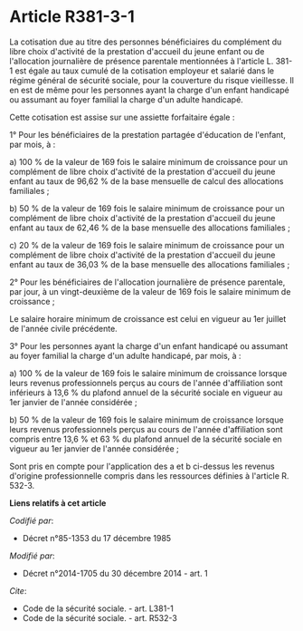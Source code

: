 # Article R381-3-1

La cotisation due au titre des personnes bénéficiaires du complément du libre choix d'activité de la prestation d'accueil du
jeune enfant ou de l'allocation journalière de présence parentale mentionnées à l'article L. 381-1 est égale au taux cumulé
de la cotisation employeur et salarié dans le régime général de sécurité sociale, pour la couverture du risque vieillesse. Il
en est de même pour les personnes ayant la charge d'un enfant handicapé ou assumant au foyer familial la charge d'un adulte
handicapé. 

Cette cotisation est assise sur une assiette forfaitaire égale : 

1° Pour les bénéficiaires de la prestation partagée d'éducation de l'enfant, par mois, à : 

a) 100 % de la valeur de 169 fois le salaire minimum de croissance pour un complément de libre choix d'activité de la
prestation d'accueil du jeune enfant au taux de 96,62 % de la base mensuelle de calcul des allocations familiales ; 

b) 50 % de la valeur de 169 fois le salaire minimum de croissance pour un complément de libre choix d'activité de la
prestation d'accueil du jeune enfant au taux de 62,46 % de la base mensuelle des allocations familiales ; 

c) 20 % de la valeur de 169 fois le salaire minimum de croissance pour un complément de libre choix d'activité de la
prestation d'accueil du jeune enfant au taux de 36,03 % de la base mensuelle des allocations familiales ; 

2° Pour les bénéficiaires de l'allocation journalière de présence parentale, par jour, à un vingt-deuxième de la valeur de
169 fois le salaire minimum de croissance ; 

Le salaire horaire minimum de croissance est celui en vigueur au 1er juillet de l'année civile précédente. 

3° Pour les personnes ayant la charge d'un enfant handicapé ou assumant au foyer familial la charge d'un adulte handicapé,
par mois, à : 

a) 100 % de la valeur de 169 fois le salaire minimum de croissance lorsque leurs revenus professionnels perçus au cours de
l'année d'affiliation sont inférieurs à 13,6 % du plafond annuel de la sécurité sociale en vigueur au 1er janvier de l'année
considérée ; 

b) 50 % de la valeur de 169 fois le salaire minimum de croissance lorsque leurs revenus professionnels perçus au cours de
l'année d'affiliation sont compris entre 13,6 % et 63 % du plafond annuel de la sécurité sociale en vigueur au 1er janvier de
l'année considérée ; 

Sont pris en compte pour l'application des a et b ci-dessus les revenus d'origine professionnelle compris dans les ressources
définies à l'article R. 532-3.

**Liens relatifs à cet article**

_Codifié par_:

  - Décret n°85-1353 du 17 décembre 1985

_Modifié par_:

  - Décret n°2014-1705 du 30 décembre 2014 - art. 1

_Cite_:

  - Code de la sécurité sociale. - art. L381-1
  - Code de la sécurité sociale. - art. R532-3
